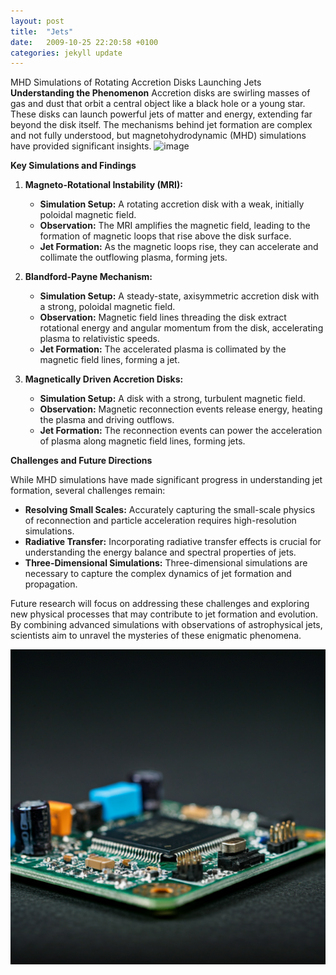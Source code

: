 ```yaml
---
layout: post
title:  "Jets"
date:   2009-10-25 22:20:58 +0100
categories: jekyll update
---
```


MHD Simulations of Rotating Accretion Disks Launching Jets
**Understanding the Phenomenon**
Accretion disks are swirling masses of gas and dust that orbit a central object like a black hole or a young star. These disks can launch powerful jets of matter and energy, extending far beyond the disk itself. The mechanisms behind jet formation are complex and not fully understood, but magnetohydrodynamic (MHD) simulations have provided significant insights.
![image](https://github.com/user-attachments/assets/09d2388c-bce4-4419-98c8-5502d132f065)

**Key Simulations and Findings**
1. **Magneto-Rotational Instability (MRI):**
   * **Simulation Setup:** A rotating accretion disk with a weak, initially poloidal magnetic field.
   * **Observation:** The MRI amplifies the magnetic field, leading to the formation of magnetic loops that rise above the disk surface.
   * **Jet Formation:** As the magnetic loops rise, they can accelerate and collimate the outflowing plasma, forming jets.

2. **Blandford-Payne Mechanism:**
   * **Simulation Setup:** A steady-state, axisymmetric accretion disk with a strong, poloidal magnetic field.
   * **Observation:** Magnetic field lines threading the disk extract rotational energy and angular momentum from the disk, accelerating plasma to relativistic speeds.
   * **Jet Formation:** The accelerated plasma is collimated by the magnetic field lines, forming a jet.

3. **Magnetically Driven Accretion Disks:**
   * **Simulation Setup:** A disk with a strong, turbulent magnetic field.
   * **Observation:** Magnetic reconnection events release energy, heating the plasma and driving outflows.
   * **Jet Formation:** The reconnection events can power the acceleration of plasma along magnetic field lines, forming jets.

**Challenges and Future Directions**

While MHD simulations have made significant progress in understanding jet formation, several challenges remain:

* **Resolving Small Scales:** Accurately capturing the small-scale physics of reconnection and particle acceleration requires high-resolution simulations.
* **Radiative Transfer:** Incorporating radiative transfer effects is crucial for understanding the energy balance and spectral properties of jets.
* **Three-Dimensional Simulations:** Three-dimensional simulations are necessary to capture the complex dynamics of jet formation and propagation.

Future research will focus on addressing these challenges and exploring new physical processes that may contribute to jet formation and evolution. By combining advanced simulations with observations of astrophysical jets, scientists aim to unravel the mysteries of these enigmatic phenomena.


![fpga](/images/fpga.png "FPGA")
